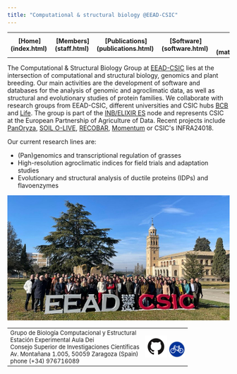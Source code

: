 ```yaml
---
title: "Computational & structural biology @EEAD-CSIC"
---
```


<table align="center" width=100%>
  <tr>
    <td align="center"><b>[Home](index.html)</b>&nbsp;</td>
    <td align="center"><b>[Members](staff.html)</b>&nbsp;</td>
    <td align="center"><b>[Publications](publications.html)</b>&nbsp;</td>
    <td align="center"><b>[Software](software.html)</b>&nbsp;</td>
    <td align="center"><b>[Material educativo](matdidactico.html)</b>&nbsp;</td>
    <td align="center"><a href="https://bioinfoperl.blogspot.com"><b>Blog</b></a>&nbsp;</td>
    <td align="center"><a href="https://www.eead.csic.es"><img src="pics/logowhite.png"></a></td>
  </tr>
</table>

The Computational & Structural Biology Group at [EEAD-CSIC](https://www.eead.csic.es) lies at the intersection of computational and structural biology, genomics and plant breeding. Our main activities are the development of software and databases for the analysis of genomic and agroclimatic data, as well as structural and evolutionary studies of protein families. We collaborate with research groups from EEAD-CSIC, different universities and CSIC hubs [BCB](https://conexion-bcb.csic.es) and [Life](https://lifehub.csic.es). The group is part of the 
[INB/ELIXIR ES](https://inb-elixir.es/about-inb/inb-nodes) node and represents CSIC at the European Partnership of Agriculture of Data. Recent projects include 
[PanOryza](https://gtr.ukri.org/projects?ref=BB%2FT015691%2F1), 
[SOIL O-LIVE](https://soilolive.eu), 
[RECOBAR](https://www.era-learn.eu/network-information/networks/suscrop/3rd-transnational-joint-call-on-sustainable-crop-production-with-facce-jpi/recovering-and-exploiting-old-and-new-barley-diversity-for-future-ready-agriculture),
[Momentum](https://momentum.csic.es/en) or 
CSIC's INFRA24018.

Our current research lines are:

- (Pan)genomics and transcriptional regulation of grasses
- High-resolution agroclimatic indices for field trials and adaptation studies
- Evolutionary and structural analysis of ductile proteins (IDPs) and flavoenzymes





![](pics/EEAD2024.jpg)

<!-- pie -->
<font size="2">
<table align="center" width=100%>
  <tr>
  <td>
    Grupo de Biología Computacional y Estructural<br>
    Estación Experimental Aula Dei<br>
    Consejo Superior de Investigaciones Científicas<br>
    Av. Montañana 1.005, 50059 Zaragoza (Spain)<br>
    phone (+34) 976716089
  </td>
  <!--<td align="left"><a href="https://www.csic.es"><img src="pics/logoCSIC.png" height="79" width="274"></a></td>-->
  <td><a href="https://github.com/eead-csic-compbio"><img src="pics/github-logo.png"></a>
  <a href="http://maps.google.es/maps/ms?ie=UTF8&hq=&hnear=Zaragoza,+Aragón&t=h&hl=es&msa=0&msid=103443040866049081278.0004716b3cad43164d2cf&ll=41.687912,-0.828438&spn=0.08653,0.222816&z=13"><img src="pics/bici.png"></a></td>
  </tr>
</table>
    
